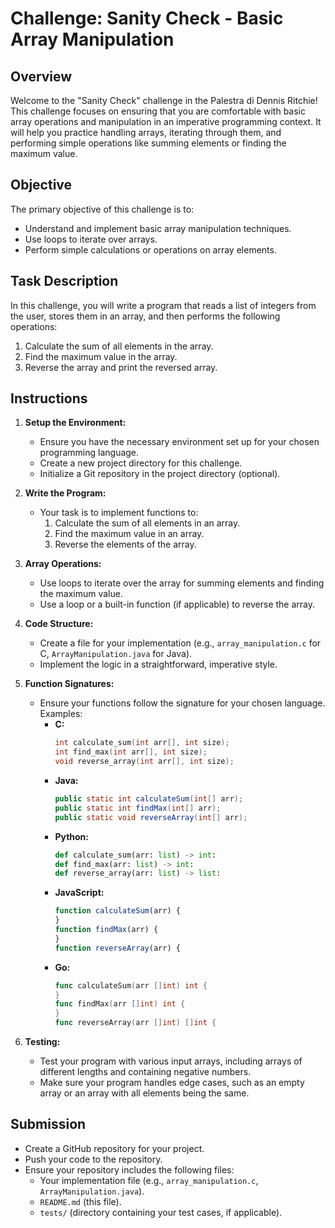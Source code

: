 # Challenge: Sanity Check - Basic Array Manipulation

## Overview
Welcome to the "Sanity Check" challenge in the Palestra di Dennis Ritchie! This challenge focuses on ensuring that you are comfortable with basic array operations and manipulation in an imperative programming context. It will help you practice handling arrays, iterating through them, and performing simple operations like summing elements or finding the maximum value.

## Objective
The primary objective of this challenge is to:
- Understand and implement basic array manipulation techniques.
- Use loops to iterate over arrays.
- Perform simple calculations or operations on array elements.

## Task Description
In this challenge, you will write a program that reads a list of integers from the user, stores them in an array, and then performs the following operations:
1. Calculate the sum of all elements in the array.
2. Find the maximum value in the array.
3. Reverse the array and print the reversed array.

## Instructions
1. **Setup the Environment:**
   - Ensure you have the necessary environment set up for your chosen programming language.
   - Create a new project directory for this challenge.
   - Initialize a Git repository in the project directory (optional).

2. **Write the Program:**
   - Your task is to implement functions to:
     1. Calculate the sum of all elements in an array.
     2. Find the maximum value in an array.
     3. Reverse the elements of the array.

3. **Array Operations:**
   - Use loops to iterate over the array for summing elements and finding the maximum value.
   - Use a loop or a built-in function (if applicable) to reverse the array.

4. **Code Structure:**
   - Create a file for your implementation (e.g., `array_manipulation.c` for C, `ArrayManipulation.java` for Java).
   - Implement the logic in a straightforward, imperative style.

5. **Function Signatures:**
   - Ensure your functions follow the signature for your chosen language. Examples:
     - **C:**
       ```c
       int calculate_sum(int arr[], int size);
       int find_max(int arr[], int size);
       void reverse_array(int arr[], int size);
       ```
     - **Java:**
       ```java
       public static int calculateSum(int[] arr);
       public static int findMax(int[] arr);
       public static void reverseArray(int[] arr);
       ```
     - **Python:**
       ```python
       def calculate_sum(arr: list) -> int:
       def find_max(arr: list) -> int:
       def reverse_array(arr: list) -> list:
       ```
     - **JavaScript:**
       ```javascript
       function calculateSum(arr) {
       }
       function findMax(arr) {
       }
       function reverseArray(arr) {
       ```
     - **Go:**
       ```go
       func calculateSum(arr []int) int {
       }
       func findMax(arr []int) int {
       }
       func reverseArray(arr []int) []int {
       ```

6. **Testing:**
   - Test your program with various input arrays, including arrays of different lengths and containing negative numbers.
   - Make sure your program handles edge cases, such as an empty array or an array with all elements being the same.

## Submission
- Create a GitHub repository for your project.
- Push your code to the repository.
- Ensure your repository includes the following files:
  - Your implementation file (e.g., `array_manipulation.c`, `ArrayManipulation.java`).
  - `README.md` (this file).
  - `tests/` (directory containing your test cases, if applicable).

